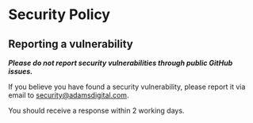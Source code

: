 # Security Policy

## Reporting a vulnerability

***Please do not report security vulnerabilities through public GitHub issues.***

If you believe you have found a security vulnerability, please report it via email to security@adamsdigital.com.

You should receive a response within 2 working days.

